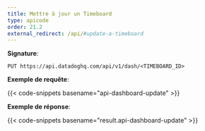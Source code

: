 ```yaml
---
title: Mettre à jour un Timeboard
type: apicode
order: 21.2
external_redirect: /api/#update-a-timeboard
---
```


**Signature**:

`PUT https://api.datadoghq.com/api/v1/dash/<TIMEBOARD_ID>`

**Exemple de requête**:

{{< code-snippets basename="api-dashboard-update" >}}

**Exemple de réponse**:

{{< code-snippets basename="result.api-dashboard-update" >}}

